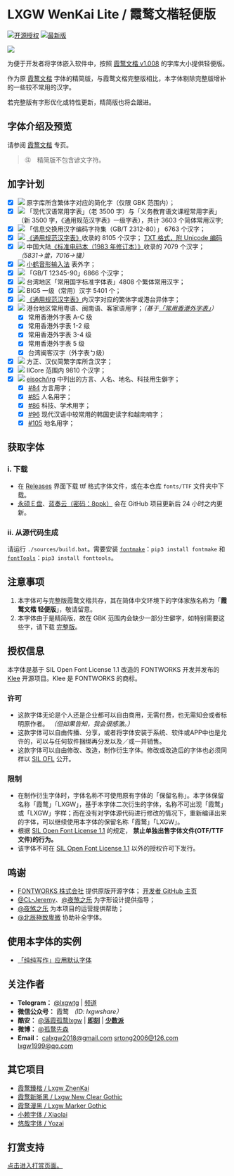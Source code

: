# LXGW WenKai Lite / 霞鹜文楷轻便版

[![开源授权](https://img.shields.io/github/license/lxgw/LxgwWenKai-Lite?style=flat-square)](https://github.com/lxgw/LxgwWenKai-Lite)
[![最新版](https://img.shields.io/github/release/lxgw/LxgwWenKai-Lite?style=flat-square)](https://github.com/lxgw/LxgwWenKai-Lite/releases)

![](https://raw.githubusercontent.com/lxgw/LxgwWenKai-Lite/main/documentation/WenKaiLite-Preview.png)

为便于开发者将字体嵌入软件中，按照 [霞鹜文楷 v1.008](https://github.com/lxgw/LxgwWenKai/releases/v1.008) 的字库大小提供轻便版。

作为原 [霞鹜文楷](https://github.com/lxgw/LxgwWenKai) 字体的精简版，与霞鹜文楷完整版相比，本字体剔除完整版增补的一些较不常用的汉字。

若完整版有字形优化或特性更新，精简版也将会跟进。

## 字体介绍及预览

请参阅 [霞鹜文楷](https://github.com/lxgw/LxgwWenKai) 专页。

> ㊟　精简版不包含谚文字符。

## 加字计划

- [x] ![](https://img.shields.io/badge/-%E7%AE%80-brightgreen) 原字库所含繁体字对应的简化字（仅限 GBK 范围内）；
- [x] ![](https://img.shields.io/badge/-%E7%AE%80-brightgreen) 「现代汉语常用字表」（老 3500 字）与「义务教育语文课程常用字表」（新 3500 字，《通用规范汉字表》一级字表），共计 3603 个简体常用汉字;
- [x] ![](https://img.shields.io/badge/-%E7%AE%80-brightgreen) 「信息交换用汉字编码字符集（GB/T 2312-80）」 6763 个汉字；
- [x] ![](https://img.shields.io/badge/-%E7%AE%80-brightgreen) [《通用规范汉字表》](http://www.gov.cn/zwgk/2013-08/19/content_2469793.htm)收录的 8105 个汉字；   [TXT 格式，附 Unicode 编码](https://github.com/NightFurySL2001/cjktables/blob/master/china/standard/tongyong_guifan.txt)
- [x] ![](https://img.shields.io/badge/-%E7%AE%80-brightgreen)  中国大陆[《标准电码本（1983 年修订本）》](https://zi.tools/?secondary=character_set&set=GT)收录的 7079 个汉字；   *（5831→螀，7016→镵）*
- [x] ![](https://img.shields.io/badge/-%E7%AE%80-brightgreen)  [小鹤音形输入法](https://flypy.com/) 表外字；
- [x] ![](https://img.shields.io/badge/-%E7%B9%81-orange) 「GB/T 12345-90」6866 个汉字；
- [x] ![](https://img.shields.io/badge/-%E7%B9%81-orange) 台湾地区「常用国字标准字体表」4808 个繁体常用汉字；
- [x] ![](https://img.shields.io/badge/-%E7%B9%81-orange) BIG5 一级（常用）汉字 5401 个；
- [x] ![](https://img.shields.io/badge/-%E7%B9%81-orange) [《通用规范汉字表》](https://zi.tools/?secondary=character_set&set=G%E9%80%9A%E8%A7%84)内汉字对应的繁体字或港台异体字；
- [x] ![](https://img.shields.io/badge/-%E7%B9%81-orange) 港台地区常用粤语、闽南语、客家语用字；*（基于[「常用香港外字表」](https://github.com/ichitenfont/suppchara)）*
  - [x] 常用香港外字表 A-C 级
  - [x] 常用香港外字表 1-2 级
  - [x] 常用香港外字表 3-4 级
  - [x] 常用香港外字表 5 级
  - [x] 台湾闽客汉字（外字表ㄅ级）
- [x] ![](https://img.shields.io/badge/-%E7%AE%80%E7%B9%81-blue) 方正、汉仪简繁字库所含汉字；
- [x] ![](https://img.shields.io/badge/-%E7%AE%80%E7%B9%81-blue) IICore 范围内 9810 个汉字；
- [x] ![](https://img.shields.io/badge/-%E7%AE%80%E7%B9%81-blue) [eisoch/irg](https://github.com/eisoch/irg/) 中列出的方言、人名、地名、科技用生僻字； 
  - [x] [#84](https://github.com/eisoch/irg/issues/84) 方言用字；
  - [x] [#85](https://github.com/eisoch/irg/issues/85) 人名用字；
  - [x] [#86](https://github.com/eisoch/irg/issues/86) 科技、学术用字；
  - [x] [#96](https://github.com/eisoch/irg/issues/96) 现代汉语中较常用的韩国吏读字和越南喃字；
  - [x] [#105](https://github.com/eisoch/irg/issues/105) 地名用字；  

## 获取字体

### ⅰ. 下载

- 在 [Releases](https://github.com/lxgw/LxgwWenKai-Lite/releases) 界面下载 ttf 格式字体文件，或在本仓库 `fonts/TTF` 文件夹中下载。
- [永硕Ｅ盘](http://lxgw.ysepan.com/)、[蓝奏云（密码：8ppk）](https://lxgw.lanzoui.com/b0cqwpt3i) 会在 GitHub 项目更新后 24 小时之内更新。

### ⅱ. 从源代码生成
请运行 `./sources/build.bat`。需要安装 [`fontmake`](https://github.com/googlefonts/fontmake)：`pip3 install fontmake` 和 [`fontTools`](https://github.com/fonttools/fonttools)：`pip3 install fonttools`。

## 注意事项

1. 本字体可与完整版霞鹜文楷共存，其在简体中文环境下的字体家族名称为「**霞鹜文楷 轻便版**」，敬请留意。
2. 本字体由于是精简版，故在 GBK 范围内会缺少一部分生僻字，如特别需要这些字，请下载 [完整版](https://github.com/lxgw/LxgwWenKai)。

## 授权信息

本字体是基于 SIL Open Font License 1.1 改造的 FONTWORKS 开发并发布的 [Klee](https://github.com/fontworks-fonts/Klee) 开源项目。Klee 是 FONTWORKS 的商标。

### 许可

- 这款字体无论是个人还是企业都可以自由商用，无需付费，也无需知会或者标明原作者。 *（但如果告知，我会很感激。）*
- 这款字体可以自由传播、分享，或者将字体安装于系统、软件或APP中也是允许的，可以与任何软件捆绑再分发以及／或一并销售。
- 这款字体可以自由修改、改造，制作衍生字体。修改或改造后的字体也必须同样以 [SIL OFL](https://scripts.sil.org/OFL) 公开。

### 限制

- 在制作衍生字体时，字体名称不可使用原有字体的「保留名称」。本字体保留名称「霞鹜」「LXGW」，基于本字体二次衍生的字体，名称不可出现「霞鹜」或「LXGW」字样；而在没有对字体源代码进行修改的情况下，重新编译出来的字体，可以继续使用本字体的保留名称「霞鹜」「LXGW」。
- 根据 [SIL Open Font License 1.1](https://scripts.sil.org/OFL) 的规定， **禁止单独出售字体文件(OTF/TTF文件)的行为。**
- 该字体不可在 [SIL Open Font License 1.1](https://scripts.sil.org/OFL) 以外的授权许可下发行。

## 鸣谢

- [FONTWORKS 株式会社](http://fontworks.co.jp) 提供原版开源字体； [开发者 GitHub 主页](https://github.com/fontworks-fonts/)
- [@CL-Jeremy](https://github.com/CL-Jeremy)、[@夜煞之乐](https://github.com/NightFurySL2001) 为字形设计提供指导；
- [@夜煞之乐](https://github.com/NightFurySL2001) 为本项目的运营提供帮助；
- [@北辰極致卑微](https://weibo.com/u/5327681980?) 协助补全字体。

## 使用本字体的实例

- [「纯纯写作」应用默认字体](https://a.app.qq.com/o/simple.jsp?pkgname=com.drakeet.purewriter&channel=0002160650432d595942&fromcase=60001)

## 关注作者

- **Telegram：** [@lxgwtg](https://t.me/lxgwtg) | [频道](https://t.me/lxgwandroidfont)
- **微信公众号：** 霞鹜 *（ID: lxgwshare）*
- **酷安：** [@落霞孤鹜lxgw](https://www.coolapk.com/u/633884) | [**即刻**](https://m.okjike.com/users/2e826735-48e6-46c5-b0c2-278cb1853b54?ref=PROFILE_CARD&source=user_card&s=eyJ1IjoiNWVlMzkwZGRkNWNhNTgwMDE3NjljZjFiIiwiZCI6MX0%3D&utm_source=create_card) | [**少数派**](https://sspai.com/u/ng008g7q)
- **微博：** [@孤鹜先森](https://weibo.com/6624339726)
- **Email：** calxgw2018@gmail.com srtong2006@126.com lxgw1999@qq.com

## 其它项目

- [霞鹜臻楷 / Lxgw ZhenKai](https://github.com/lxgw/LxgwZhenKai)
- [霞鹜新晰黑 / Lxgw New Clear Gothic](https://github.com/lxgw/LxgwNewClearGothic)
- [霞鹜漫黑 / Lxgw Marker Gothic](https://github.com/lxgw/LxgwMarkerGothic)
- [小赖字体 / Xiaolai](https://github.com/lxgw/kose-font)
- [悠哉字体 / Yozai](https://github.com/lxgw/yozai-font)

## 打赏支持

[点击进入打赏页面。](https://github.com/lxgw/lxgw/blob/main/Donate.md)
